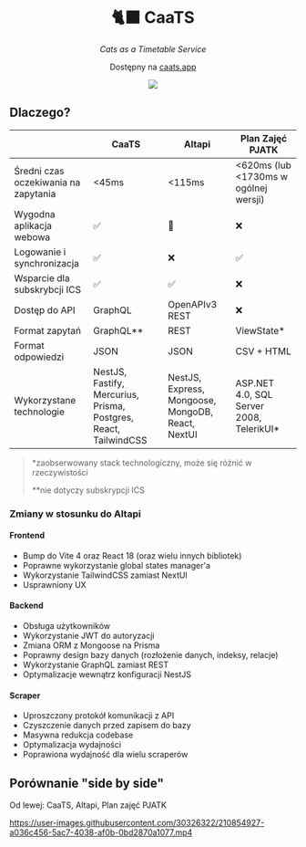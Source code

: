 <div align="center">
    <h1>🐈‍⬛ CaaTS</h1>
    <p><i>Cats as a Timetable Service</i></p>
    <p>Dostępny na <a href="https://caats.app/">caats.app</a>
    <p>
        <a href="https://codeclimate.com/github/kpostekk/caats/maintainability"><img src="https://api.codeclimate.com/v1/badges/263c7c9bbe2163a7d7f5/maintainability" /></a>
    </p>
</div>

## Dlaczego?

|                                      | CaaTS                                                            | Altapi                                            | Plan Zajęć PJATK                         |
| ------------------------------------ | ---------------------------------------------------------------- | ------------------------------------------------- | ---------------------------------------- |
| Średni czas oczekiwania na zapytania | <45ms                                                            | <115ms                                            | <620ms (lub <1730ms w ogólnej wersji)    |
| Wygodna aplikacja webowa             | ✅                                                                | 🤔                                                | ❌                                        |
| Logowanie i synchronizacja           | ✅                                                                | ❌                                                 | ✅                                        |
| Wsparcie dla subskrybcji ICS         | ✅                                                                | ✅                                                 | ❌                                        |
| Dostęp do API                        | GraphQL                                                          | OpenAPIv3 REST                                    | ❌                                        |
| Format zapytań                       | GraphQL**                                                        | REST                                              | ViewState*                               |
| Format odpowiedzi                    | JSON                                                             | JSON                                              | CSV + HTML                               |
| Wykorzystane technologie             | NestJS, Fastify, Mercurius, Prisma, Postgres, React, TailwindCSS | NestJS, Express, Mongoose, MongoDB, React, NextUI | ASP.NET 4.0, SQL Server 2008, TelerikUI* |

> *zaobserwowany stack technologiczny, może się różnić w rzeczywistości
> 
> **nie dotyczy subskrypcji ICS

### Zmiany w stosunku do Altapi

#### Frontend

- Bump do Vite 4 oraz React 18 (oraz wielu innych bibliotek)
- Poprawne wykorzystanie global states manager'a
- Wykorzystanie TailwindCSS zamiast NextUI
- Usprawniony UX

#### Backend

- Obsługa użytkowników
- Wykorzystanie JWT do autoryzacji
- Zmiana ORM z Mongoose na Prisma
- Poprawny design bazy danych (rozłożenie danych, indeksy, relacje)
- Wykorzystanie GraphQL zamiast REST
- Optymalizacje wewnątrz konfiguracji NestJS

#### Scraper

- Uproszczony protokół komunikacji z API
- Czyszczenie danych przed zapisem do bazy
- Masywna redukcja codebase
- Optymalizacja wydajności
- Poprawiona wydajność dla wielu scraperów

## Porównanie "side by side"

Od lewej: CaaTS, Altapi, Plan zajęć PJATK


https://user-images.githubusercontent.com/30326322/210854927-a036c456-5ac7-4038-af0b-0bd2870a1077.mp4

